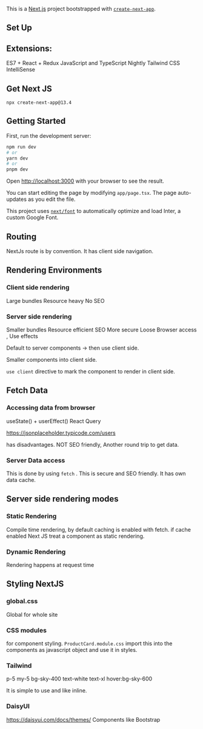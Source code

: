 This is a [Next.js](https://nextjs.org/) project bootstrapped with [`create-next-app`](https://github.com/vercel/next.js/tree/canary/packages/create-next-app).

## Set Up

## Extensions:

ES7 + React + Redux
JavaScript and TypeScript Nightly
Tailwind CSS IntelliSense

## Get Next JS

`npx create-next-app@13.4`

## Getting Started

First, run the development server:

```bash
npm run dev
# or
yarn dev
# or
pnpm dev
```

Open [http://localhost:3000](http://localhost:3000) with your browser to see the result.

You can start editing the page by modifying `app/page.tsx`. The page auto-updates as you edit the file.

This project uses [`next/font`](https://nextjs.org/docs/basic-features/font-optimization) to automatically optimize and load Inter, a custom Google Font.

## Routing

NextJs route is by convention. It has client side navigation.

## Rendering Environments

### Client side rendering

Large bundles
Resource heavy
No SEO

### Server side rendering

Smaller bundles
Resource efficient
SEO
More secure
Loose Browser access , Use effects

Default to server components -> then use client side.

Smaller components into client side.

`use client` directive to mark the component to render in client side.

## Fetch Data

### Accessing data from browser

useState() + userEffect()
React Query

https://jsonplaceholder.typicode.com/users

has disadvantages. NOT SEO friendly, Another round trip to get data.

### Server Data access

This is done by using `fetch` . This is secure and SEO friendly.
It has own data cache.

## Server side rendering modes

### Static Rendering

Compile time rendering, by default caching is enabled with fetch. if cache enabled
Next JS treat a component as static rendering.

### Dynamic Rendering

Rendering happens at request time

## Styling NextJS

### global.css

Global for whole site

### CSS modules

for component styling.
`ProductCard.module.css` import this into the components
as javascript object and use it in styles.

### Tailwind

p-5 my-5 bg-sky-400 text-white text-xl hover:bg-sky-600

It is simple to use and like inline.

### DaisyUI

https://daisyui.com/docs/themes/
Components like Bootstrap
